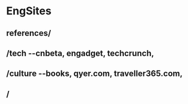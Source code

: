# EngSites
## references/ 
## /tech --cnbeta, engadget, techcrunch,
## /culture --books, qyer.com, traveller365.com,
## /

